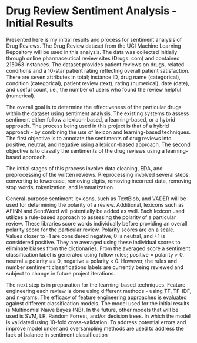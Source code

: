 # Drug Review Sentiment Analysis - Initial Results
Presented here is my initial results and process for sentiment analysis of Drug Reviews. The Drug Review dataset from the UCI Machine Learning Repository will be used in this analysis. The data was collected initially through online pharmaceutical review sites (Drugs. com) and contained 215063 instances. The dataset provides patient reviews on drugs, related conditions and a 10-star patient rating reflecting overall patient satisfaction. There are seven attributes in total; instance ID, drug name (categorical), condition (categorical), patient review (text), rating (numerical), date (date), and useful count, i.e., the number of users who found the review helpful (numerical).

The overall goal is to determine the effectiveness of the particular drugs within the dataset using sentiment analysis. The existing systems to assess sentiment either follow a lexicon-based, a learning-based, or a hybrid approach. The process being used in this project is that of a hybrid approach - by combining the use of lexicon and learning-based techniques. The first objective is to annotate the sentiments of drug reviews into positive, neutral, and negative using a lexicon-based approach. The second objective is to classify the sentiments of the drug reviews using a learning-based approach.

The initial stages of this process involve data cleaning, EDA, and preprocessing of the written reviews. Preprocessing involved several steps: converting to lowercase, removing digits, removing incorrect data, removing stop words, tokenization, and lemmatization.

General-purpose sentiment lexicons, such as TextBlob, and VADER will be used for determining the polarity of a review. Additional, lexicons such as AFINN and SentiWord will potentially be added as well. Each lexicon used utilizes a rule-based approach to assessing the polarity of a particular review. These libraries score words individually before providing an overall polarity score for the particular review. Polarity scores are on a scale. Values closer to -1 are considered negative, 0 is neutral, and +1 is considered positive. They are averaged using these individual scores to eliminate biases from the dictionaries. From the averaged score a sentiment classification label is generated using follow rules; positive = polarity > 0, neutral = polarity == 0, negative = polarity < 0. However, the rules and number sentiment classifications labels are currently being reviewed and subject to change in future project iterations.

The next step is in preparation for the learning-based techniques. Feature engineering each review is done using different methods - using TF, TF-IDF, and n-grams. The efficacy of feature engineering approaches is evaluated against different classification models. The model used for the initial results is Multinomial Naive Bayes (NB). In the future, other models that will be used is SVM, LR, Random Forrest, and/or decision trees. In which the model is validated using 10-fold cross-validation. To address potential errors and improve model under and oversampling methods are used to address the lack of balance in sentiment classification
